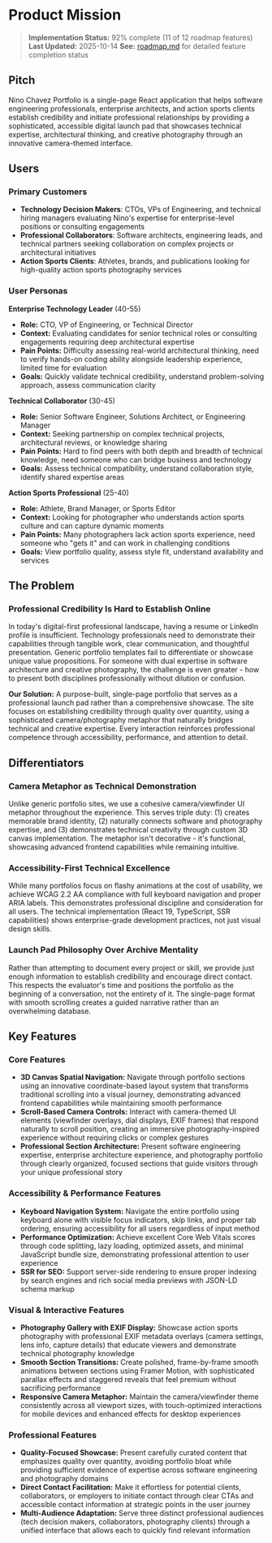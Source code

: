 # Product Mission

> **Implementation Status:** 92% complete (11 of 12 roadmap features)
> **Last Updated:** 2025-10-14
> **See:** [roadmap.md](./roadmap.md) for detailed feature completion status

## Pitch

Nino Chavez Portfolio is a single-page React application that helps software engineering professionals, enterprise architects, and action sports clients establish credibility and initiate professional relationships by providing a sophisticated, accessible digital launch pad that showcases technical expertise, architectural thinking, and creative photography through an innovative camera-themed interface.

## Users

### Primary Customers

- **Technology Decision Makers**: CTOs, VPs of Engineering, and technical hiring managers evaluating Nino's expertise for enterprise-level positions or consulting engagements
- **Professional Collaborators**: Software architects, engineering leads, and technical partners seeking collaboration on complex projects or architectural initiatives
- **Action Sports Clients**: Athletes, brands, and publications looking for high-quality action sports photography services

### User Personas

**Enterprise Technology Leader** (40-55)

- **Role:** CTO, VP of Engineering, or Technical Director
- **Context:** Evaluating candidates for senior technical roles or consulting engagements requiring deep architectural expertise
- **Pain Points:** Difficulty assessing real-world architectural thinking, need to verify hands-on coding ability alongside leadership experience, limited time for evaluation
- **Goals:** Quickly validate technical credibility, understand problem-solving approach, assess communication clarity

**Technical Collaborator** (30-45)

- **Role:** Senior Software Engineer, Solutions Architect, or Engineering Manager
- **Context:** Seeking partnership on complex technical projects, architectural reviews, or knowledge sharing
- **Pain Points:** Hard to find peers with both depth and breadth of technical knowledge, need someone who can bridge business and technology
- **Goals:** Assess technical compatibility, understand collaboration style, identify shared expertise areas

**Action Sports Professional** (25-40)

- **Role:** Athlete, Brand Manager, or Sports Editor
- **Context:** Looking for photographer who understands action sports culture and can capture dynamic moments
- **Pain Points:** Many photographers lack action sports experience, need someone who "gets it" and can work in challenging conditions
- **Goals:** View portfolio quality, assess style fit, understand availability and services

## The Problem

### Professional Credibility Is Hard to Establish Online


In today's digital-first professional landscape, having a resume or LinkedIn profile is insufficient. Technology professionals need to demonstrate their capabilities through tangible work, clear communication, and thoughtful presentation. Generic portfolio templates fail to differentiate or showcase unique value propositions. For someone with dual expertise in software architecture and creative photography, the challenge is even greater - how to present both disciplines professionally without dilution or confusion.

**Our Solution:** A purpose-built, single-page portfolio that serves as a professional launch pad rather than a comprehensive showcase. The site focuses on establishing credibility through quality over quantity, using a sophisticated camera/photography metaphor that naturally bridges technical and creative expertise. Every interaction reinforces professional competence through accessibility, performance, and attention to detail.

## Differentiators

### Camera Metaphor as Technical Demonstration


Unlike generic portfolio sites, we use a cohesive camera/viewfinder UI metaphor throughout the experience. This serves triple duty: (1) creates memorable brand identity, (2) naturally connects software and photography expertise, and (3) demonstrates technical creativity through custom 3D canvas implementation. The metaphor isn't decorative - it's functional, showcasing advanced frontend capabilities while remaining intuitive.

### Accessibility-First Technical Excellence

While many portfolios focus on flashy animations at the cost of usability, we achieve WCAG 2.2 AA compliance with full keyboard navigation and proper ARIA labels. This demonstrates professional discipline and consideration for all users. The technical implementation (React 19, TypeScript, SSR capabilities) shows enterprise-grade development practices, not just visual design skills.

### Launch Pad Philosophy Over Archive Mentality


Rather than attempting to document every project or skill, we provide just enough information to establish credibility and encourage direct contact. This respects the evaluator's time and positions the portfolio as the beginning of a conversation, not the entirety of it. The single-page format with smooth scrolling creates a guided narrative rather than an overwhelming database.

## Key Features

### Core Features

- **3D Canvas Spatial Navigation:** Navigate through portfolio sections using an innovative coordinate-based layout system that transforms traditional scrolling into a visual journey, demonstrating advanced frontend capabilities while maintaining smooth performance
- **Scroll-Based Camera Controls:** Interact with camera-themed UI elements (viewfinder overlays, dial displays, EXIF frames) that respond naturally to scroll position, creating an immersive photography-inspired experience without requiring clicks or complex gestures
- **Professional Section Architecture:** Present software engineering expertise, enterprise architecture experience, and photography portfolio through clearly organized, focused sections that guide visitors through your unique professional story

### Accessibility & Performance Features

- **Keyboard Navigation System:** Navigate the entire portfolio using keyboard alone with visible focus indicators, skip links, and proper tab ordering, ensuring accessibility for all users regardless of input method
- **Performance Optimization:** Achieve excellent Core Web Vitals scores through code splitting, lazy loading, optimized assets, and minimal JavaScript bundle size, demonstrating professional attention to user experience
- **SSR for SEO:** Support server-side rendering to ensure proper indexing by search engines and rich social media previews with JSON-LD schema markup

### Visual & Interactive Features

- **Photography Gallery with EXIF Display:** Showcase action sports photography with professional EXIF metadata overlays (camera settings, lens info, capture details) that educate viewers and demonstrate technical photography knowledge
- **Smooth Section Transitions:** Create polished, frame-by-frame smooth animations between sections using Framer Motion, with sophisticated parallax effects and staggered reveals that feel premium without sacrificing performance
- **Responsive Camera Metaphor:** Maintain the camera/viewfinder theme consistently across all viewport sizes, with touch-optimized interactions for mobile devices and enhanced effects for desktop experiences

### Professional Features

- **Quality-Focused Showcase:** Present carefully curated content that emphasizes quality over quantity, avoiding portfolio bloat while providing sufficient evidence of expertise across software engineering and photography domains
- **Direct Contact Facilitation:** Make it effortless for potential clients, collaborators, or employers to initiate contact through clear CTAs and accessible contact information at strategic points in the user journey
- **Multi-Audience Adaptation:** Serve three distinct professional audiences (tech decision makers, collaborators, photography clients) through a unified interface that allows each to quickly find relevant information
